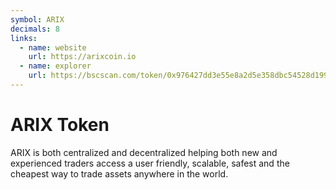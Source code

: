 ```yaml
---
symbol: ARIX
decimals: 8
links:
  - name: website
    url: https://arixcoin.io
  - name: explorer
    url: https://bscscan.com/token/0x976427dd3e55e8a2d5e358dbc54528d1990aadf4
---
```


# ARIX Token

ARIX is both centralized and decentralized helping both new and experienced traders access a user friendly, scalable, safest and the cheapest way to trade assets anywhere in the world.

